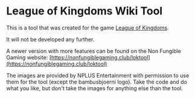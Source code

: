 # League of Kingdoms Wiki Tool

This is a tool that was created for the game [League of Kingdoms](http://leagueofkingdoms.com).

It will not be developed any further.

A newer version with more features can be found on the Non Fungible Gaming website:
[https://nonfungiblegaming.club/loktool](https://nonfungiblegaming.club/loktool)

The images are provided by NPLUS Entertainment with permission to use them for the tool (except the bambusbjoerni logo).
Take the code and do what you like, but don't take the images for anything else than the tool.
